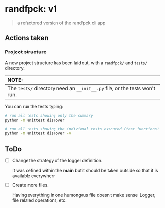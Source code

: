 # randfpck: v1
> a refactored version of the randfpck cli app

## Actions taken

### Project structure

A new project structure has been laid out, with a `randfpck/` and `tests/` directory.

| NOTE: |
| :---- |
| The `tests/` directory need an `__init__.py` file, or the tests won't run. |

You can run the tests typing:

```bash
# run all tests showing only the summary
python -m unittest discover

# run all tests showing the individual tests executed (test functions)
python -m unittest discover -v
```

## ToDo

- [ ] Change the strategy of the logger definition.

    It was defined within the __main__ but it should be taken outside so that it is available everywherr.

- [ ] Create more files.

    Having everything in one humongous file doesn't make sense. Logger, file related operations, etc.